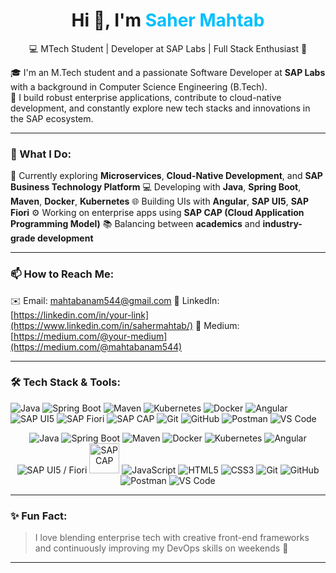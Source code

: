 <!-- Centered name header -->
<h1 align="center">Hi 👋, I'm <span style="color:#00BFFF">Saher Mahtab</span></h1>
<p align="center">💻 MTech Student | Developer at SAP Labs | Full Stack Enthusiast 🚀</p>

🎓 I'm an M.Tech student and a passionate Software Developer at **SAP Labs** with a background in Computer Science Engineering (B.Tech).  
🚀 I build robust enterprise applications, contribute to cloud-native development, and constantly explore new tech stacks and innovations in the SAP ecosystem.

---

### 💼 What I Do:
🌱 Currently exploring **Microservices**, **Cloud-Native Development**, and **SAP Business Technology Platform**
💻 Developing with **Java**, **Spring Boot**, **Maven**, **Docker**, **Kubernetes**
🌐 Building UIs with **Angular**, **SAP UI5**, **SAP Fiori**
⚙️ Working on enterprise apps using **SAP CAP (Cloud Application Programming Model)**
📚 Balancing between **academics** and **industry-grade development**

---

### 📫 How to Reach Me:
✉️ Email: mahtabanam544@gmail.com
💼 LinkedIn: [https://linkedin.com/in/your-link](https://www.linkedin.com/in/sahermahtab/)
📝 Medium: [https://medium.com/@your-medium](https://medium.com/@mahtabanam544)

---

### 🛠️ Tech Stack & Tools:
![Java](https://img.shields.io/badge/Java-007396?style=for-the-badge&logo=java&logoColor=white)
![Spring Boot](https://img.shields.io/badge/Spring_Boot-6DB33F?style=for-the-badge&logo=spring-boot&logoColor=white)
![Maven](https://img.shields.io/badge/Maven-C71A36?style=for-the-badge&logo=apache-maven&logoColor=white)
![Kubernetes](https://img.shields.io/badge/Kubernetes-326CE5?style=for-the-badge&logo=kubernetes&logoColor=white)
![Docker](https://img.shields.io/badge/Docker-2496ED?style=for-the-badge&logo=docker&logoColor=white)
![Angular](https://img.shields.io/badge/Angular-DD0031?style=for-the-badge&logo=angular&logoColor=white)
![SAP UI5](https://img.shields.io/badge/SAP%20UI5-0FAAFF?style=for-the-badge&logo=sap&logoColor=white)
![SAP Fiori](https://img.shields.io/badge/SAP%20Fiori-002D72?style=for-the-badge&logo=sap&logoColor=white)
![SAP CAP](https://img.shields.io/badge/SAP%20CAP-1F4287?style=for-the-badge&logo=sap&logoColor=white)
![Git](https://img.shields.io/badge/Git-F05032?style=for-the-badge&logo=git&logoColor=white)
![GitHub](https://img.shields.io/badge/GitHub-181717?style=for-the-badge&logo=github&logoColor=white)
![Postman](https://img.shields.io/badge/Postman-FF6C37?style=for-the-badge&logo=postman&logoColor=white)
![VS Code](https://img.shields.io/badge/VS%20Code-007ACC?style=for-the-badge&logo=visual-studio-code&logoColor=white)

<p align="center">
  <img src="https://img.icons8.com/color/48/000000/java-coffee-cup-logo.png" alt="Java"/>
  <img src="https://img.icons8.com/fluency/48/spring-logo.png" alt="Spring Boot"/>
  <img src="https://img.icons8.com/office/48/maven.png" alt="Maven"/>
  <img src="https://img.icons8.com/fluency/48/docker.png" alt="Docker"/>
  <img src="https://img.icons8.com/color/48/kubernetes.png" alt="Kubernetes"/>
  <img src="https://img.icons8.com/color/48/angularjs.png" alt="Angular"/>
  <img src="https://img.icons8.com/ios-filled/50/000000/sap.png" alt="SAP UI5 / Fiori"/>
  <img src="https://www.vectorlogo.zone/logos/sap/sap-icon.svg" width="48" alt="SAP CAP"/>
  <img src="https://img.icons8.com/color/48/javascript.png" alt="JavaScript"/>
  <img src="https://img.icons8.com/color/48/html-5--v1.png" alt="HTML5"/>
  <img src="https://img.icons8.com/color/48/css3.png" alt="CSS3"/>
  <img src="https://img.icons8.com/color/48/git.png" alt="Git"/>
  <img src="https://img.icons8.com/ios-glyphs/48/github.png" alt="GitHub"/>
  <img src="https://img.icons8.com/external-tal-revivo-color-tal-revivo/48/external-postman-is-the-only-complete-api-development-environment-logo-color-tal-revivo.png" alt="Postman"/>
  <img src="https://img.icons8.com/color/48/visual-studio-code-2019.png" alt="VS Code"/>
</p>

---

### ✨ Fun Fact:
> I love blending enterprise tech with creative front-end frameworks and continuously improving my DevOps skills on weekends 🚀

---


